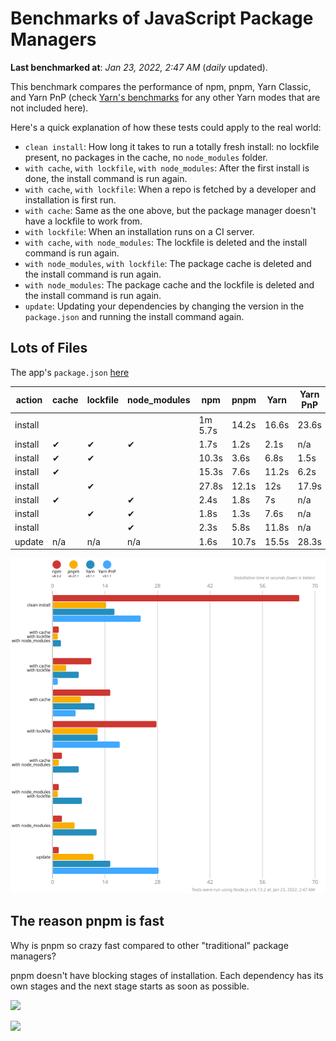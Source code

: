 # Benchmarks of JavaScript Package Managers

**Last benchmarked at**: _Jan 23, 2022, 2:47 AM_ (_daily_ updated).

This benchmark compares the performance of npm, pnpm, Yarn Classic, and Yarn PnP (check [Yarn's benchmarks](https://yarnpkg.com/benchmarks) for any other Yarn modes that are not included here).

Here's a quick explanation of how these tests could apply to the real world:

- `clean install`: How long it takes to run a totally fresh install: no lockfile present, no packages in the cache, no `node_modules` folder.
- `with cache`, `with lockfile`, `with node_modules`: After the first install is done, the install command is run again.
- `with cache`, `with lockfile`: When a repo is fetched by a developer and installation is first run.
- `with cache`: Same as the one above, but the package manager doesn't have a lockfile to work from.
- `with lockfile`: When an installation runs on a CI server.
- `with cache`, `with node_modules`: The lockfile is deleted and the install command is run again.
- `with node_modules`, `with lockfile`: The package cache is deleted and the install command is run again.
- `with node_modules`: The package cache and the lockfile is deleted and the install command is run again.
- `update`: Updating your dependencies by changing the version in the `package.json` and running the install command again.

## Lots of Files

The app's `package.json` [here](https://github.com/pnpm/pnpm.github.io/blob/main/benchmarks/fixtures/alotta-files/package.json)

| action  | cache | lockfile | node_modules| npm | pnpm | Yarn | Yarn PnP |
| ---     | ---   | ---      | ---         | --- | ---  | ---  | ---      |
| install |       |          |             | 1m 5.7s | 14.2s | 16.6s | 23.6s |
| install | ✔     | ✔        | ✔           | 1.7s | 1.2s | 2.1s | n/a |
| install | ✔     | ✔        |             | 10.3s | 3.6s | 6.8s | 1.5s |
| install | ✔     |          |             | 15.3s | 7.6s | 11.2s | 6.2s |
| install |       | ✔        |             | 27.8s | 12.1s | 12s | 17.9s |
| install | ✔     |          | ✔           | 2.4s | 1.8s | 7s | n/a |
| install |       | ✔        | ✔           | 1.8s | 1.3s | 7.6s | n/a |
| install |       |          | ✔           | 2.3s | 5.8s | 11.8s | n/a |
| update  | n/a | n/a | n/a | 1.6s | 10.7s | 15.5s | 28.3s |

![Graph of the alotta-files results](../../static/img/benchmarks/alotta-files.svg)

## The reason pnpm is fast

Why is pnpm so crazy fast compared to other "traditional" package managers?

pnpm doesn't have blocking stages of installation. Each dependency has its own stages and the next stage starts as soon as possible.

![](/img/installation-stages-of-other-pms.png)

![](/img/installation-stages-of-pnpm.jpg)